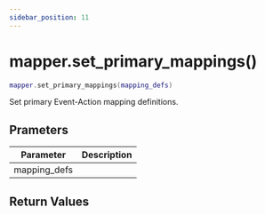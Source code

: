 ```yaml
---
sidebar_position: 11
---
```


# mapper.set_primary_mappings()
```lua
mapper.set_primary_mappings(mapping_defs)
```
Set primary Event-Action mapping definitions.


## Prameters
|Parameter|Description|
|-|-|
|mapping_defs||


## Return Values
